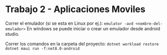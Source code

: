 # Trabajo 2 - Aplicaciones Moviles
Correr el emulador (si se esta en Linux por ej.):
`emulator -avd <nombre-del-emulador>`
En windows se puede iniciar o crear un emulador desde android studio.

Correr los comandos en la carpeta del proyecto:
`dotnet workload restore`
`dotnet maui run -f:net8.0-android`
